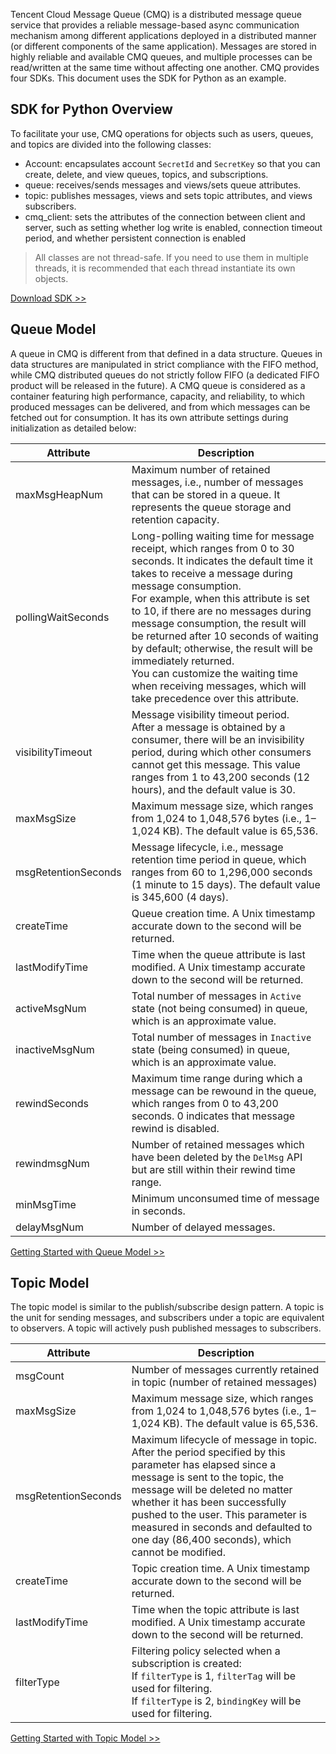 Tencent Cloud Message Queue (CMQ) is a distributed message queue service that provides a reliable message-based async communication mechanism among different applications deployed in a distributed manner (or different components of the same application). Messages are stored in highly reliable and available CMQ queues, and multiple processes can be read/written at the same time without affecting one another.
CMQ provides four SDKs. This document uses the SDK for Python as an example.

## SDK for Python Overview
To facilitate your use, CMQ operations for objects such as users, queues, and topics are divided into the following classes:
- Account: encapsulates account `SecretId` and `SecretKey` so that you can create, delete, and view queues, topics, and subscriptions.
- queue: receives/sends messages and views/sets queue attributes.
- topic: publishes messages, views and sets topic attributes, and views subscribers.
- cmq_client: sets the attributes of the connection between client and server, such as setting whether log write is enabled, connection timeout period, and whether persistent connection is enabled

>All classes are not thread-safe. If you need to use them in multiple threads, it is recommended that each thread instantiate its own objects.

[Download SDK >>](https://intl.cloud.tencent.com/document/product/406/6107)


## Queue Model

A queue in CMQ is different from that defined in a data structure. Queues in data structures are manipulated in strict compliance with the FIFO method, while CMQ distributed queues do not strictly follow FIFO (a dedicated FIFO product will be released in the future). A CMQ queue is considered as a container featuring high performance, capacity, and reliability, to which produced messages can be delivered, and from which messages can be fetched out for consumption. It has its own attribute settings during initialization as detailed below:

| Attribute | Description |
|---------|---------|
| maxMsgHeapNum | Maximum number of retained messages, i.e., number of messages that can be stored in a queue. It represents the queue storage and retention capacity. |
| pollingWaitSeconds | Long-polling waiting time for message receipt, which ranges from 0 to 30 seconds. It indicates the default time it takes to receive a message during message consumption.<br>For example, when this attribute is set to 10, if there are no messages during message consumption, the result will be returned after 10 seconds of waiting by default; otherwise, the result will be immediately returned.<br>You can customize the waiting time when receiving messages, which will take precedence over this attribute. | 
| visibilityTimeout | Message visibility timeout period.<br>After a message is obtained by a consumer, there will be an invisibility period, during which other consumers cannot get this message. This value ranges from 1 to 43,200 seconds (12 hours), and the default value is 30. | 
| maxMsgSize | Maximum message size, which ranges from 1,024 to 1,048,576 bytes (i.e., 1–1,024 KB). The default value is 65,536. | 
| msgRetentionSeconds | Message lifecycle, i.e., message retention time period in queue, which ranges from 60 to 1,296,000 seconds (1 minute to 15 days). The default value is 345,600 (4 days). | 
| createTime | Queue creation time. A Unix timestamp accurate down to the second will be returned. | 
| lastModifyTime | Time when the queue attribute is last modified. A Unix timestamp accurate down to the second will be returned. | 
| activeMsgNum | Total number of messages in `Active` state (not being consumed) in queue, which is an approximate value. |  
| inactiveMsgNum | Total number of messages in `Inactive` state (being consumed) in queue, which is an approximate value. | 
| rewindSeconds | Maximum time range during which a message can be rewound in the queue, which ranges from 0 to 43,200 seconds. 0 indicates that message rewind is disabled. | 
| rewindmsgNum | Number of retained messages which have been deleted by the `DelMsg` API but are still within their rewind time range. | 
| minMsgTime | Minimum unconsumed time of message in seconds. | 
| delayMsgNum | Number of delayed messages. | 

[Getting Started with Queue Model >>](https://intl.cloud.tencent.com/document/product/406/8436)

## Topic Model

The topic model is similar to the publish/subscribe design pattern. A topic is the unit for sending messages, and subscribers under a topic are equivalent to observers. A topic will actively push published messages to subscribers.
    

| Attribute | Description |
|---------|---------|
| msgCount | Number of messages currently retained in topic (number of retained messages) |
| maxMsgSize | Maximum message size, which ranges from 1,024 to 1,048,576 bytes (i.e., 1–1,024 KB). The default value is 65,536. |
| msgRetentionSeconds | Maximum lifecycle of message in topic. After the period specified by this parameter has elapsed since a message is sent to the topic, the message will be deleted no matter whether it has been successfully pushed to the user. This parameter is measured in seconds and defaulted to one day (86,400 seconds), which cannot be modified. |
| createTime | Topic creation time. A Unix timestamp accurate down to the second will be returned. |
| lastModifyTime | Time when the topic attribute is last modified. A Unix timestamp accurate down to the second will be returned. |
| filterType | Filtering policy selected when a subscription is created:<br> If `filterType` is 1, `filterTag` will be used for filtering.<br>If `filterType` is 2, `bindingKey` will be used for filtering. |

[Getting Started with Topic Model >>](https://intl.cloud.tencent.com/document/product/406/8437)
